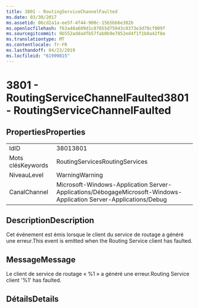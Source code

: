 ```yaml
---
title: 3801 - RoutingServiceChannelFaulted
ms.date: 03/30/2017
ms.assetid: 06cd2a1a-ee5f-4f44-900c-15b5bb6e302b
ms.openlocfilehash: f63a48a609d1c87055d75043c0373e3d70cf009f
ms.sourcegitcommit: 9b552addadfb57fab0b9e7852ed4f1f1b8a42f8e
ms.translationtype: MT
ms.contentlocale: fr-FR
ms.lasthandoff: 04/23/2019
ms.locfileid: "61999815"
---
```

# <a name="3801---routingservicechannelfaulted"></a><span data-ttu-id="2d15d-102">3801 - RoutingServiceChannelFaulted</span><span class="sxs-lookup"><span data-stu-id="2d15d-102">3801 - RoutingServiceChannelFaulted</span></span>
## <a name="properties"></a><span data-ttu-id="2d15d-103">Properties</span><span class="sxs-lookup"><span data-stu-id="2d15d-103">Properties</span></span>  
  
|||  
|-|-|  
|<span data-ttu-id="2d15d-104">Id</span><span class="sxs-lookup"><span data-stu-id="2d15d-104">ID</span></span>|<span data-ttu-id="2d15d-105">3801</span><span class="sxs-lookup"><span data-stu-id="2d15d-105">3801</span></span>|  
|<span data-ttu-id="2d15d-106">Mots clés</span><span class="sxs-lookup"><span data-stu-id="2d15d-106">Keywords</span></span>|<span data-ttu-id="2d15d-107">RoutingServices</span><span class="sxs-lookup"><span data-stu-id="2d15d-107">RoutingServices</span></span>|  
|<span data-ttu-id="2d15d-108">Niveau</span><span class="sxs-lookup"><span data-stu-id="2d15d-108">Level</span></span>|<span data-ttu-id="2d15d-109">Warning</span><span class="sxs-lookup"><span data-stu-id="2d15d-109">Warning</span></span>|  
|<span data-ttu-id="2d15d-110">Canal</span><span class="sxs-lookup"><span data-stu-id="2d15d-110">Channel</span></span>|<span data-ttu-id="2d15d-111">Microsoft-Windows-Application Server-Applications/Débogage</span><span class="sxs-lookup"><span data-stu-id="2d15d-111">Microsoft-Windows-Application Server-Applications/Debug</span></span>|  
  
## <a name="description"></a><span data-ttu-id="2d15d-112">Description</span><span class="sxs-lookup"><span data-stu-id="2d15d-112">Description</span></span>  
 <span data-ttu-id="2d15d-113">Cet événement est émis lorsque le client du service de routage a généré une erreur.</span><span class="sxs-lookup"><span data-stu-id="2d15d-113">This event is emitted when the Routing Service client has faulted.</span></span>  
  
## <a name="message"></a><span data-ttu-id="2d15d-114">Message</span><span class="sxs-lookup"><span data-stu-id="2d15d-114">Message</span></span>  
 <span data-ttu-id="2d15d-115">Le client de service de routage « %1 » a généré une erreur.</span><span class="sxs-lookup"><span data-stu-id="2d15d-115">Routing Service client '%1' has faulted.</span></span>  
  
## <a name="details"></a><span data-ttu-id="2d15d-116">Détails</span><span class="sxs-lookup"><span data-stu-id="2d15d-116">Details</span></span>
